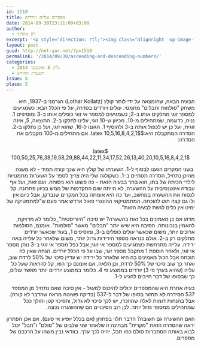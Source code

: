 ```yaml
---
id: 1518
title: מספרים עולים ויורדים
date: 2014-09-30T23:21:09+03:00
author:
  - רון אהרוני
excerpt: '<p style="direction: rtl;"><img class="alignright  wp-image-1552" src="{{site.baseurl}}/assets/img/2014/09/unnamed-150x150.jpg" alt="unnamed" width="108" height="108" />כשקולגה שלי היה צריך לספר על השערות מתמטיות לילדי הכיתה של בתו, הוא בחר בבעיה הזאת – כה פשוט הוא ניסוחה. ועם זאת, ועל אף עבודה אינטנסיבית על ההשערה, לא הייתה שום התקדמות של ממש בכיוון פתרונה. קל לנסות את ההשערה במחשב, ועד כה היא אומתה בכל המקרים שנבדקו, אבל כיום אין ולו גם קצה חוט להוכחת השערתו של קולץ</p>'
layout: post
guid: http://net-gar.net/?p=1518
permalink: '/2014/09/30/ascending-and-descending-numbers/'
categories:
  - גליון 8 אוקטובר 2014
  - השערת החודש
issue: 8
place: 5
---
```

<p style="direction: rtl;">
  הבעיה הבאה, שהומצאה על ידי לותָר קולָץ (Lothar Kollatz) הגרמני ב-1937, היא משחק "סולמות וחבלים" מתמטי. עולים ויורדים בסדרה, על פי הכלל הבא: כשמגיעים למספר זוגי מחלקים אותו ב-2; כשמגיעים למספר אי זוגי כופלים אותו ב-3 ומוסיפים 1. נניח, כדוגמה, שמתחילים מ-10. מכיוון ש-10 זוגי, עלינו לחלקו ב-2. התוצאה, 5, אינה זוגית, ועל כן יש לכפול אותה ב-3 ולהוסיף 1. הגענו ל-16, שהוא זוגי, ועל כן נחלקו ב-2. הסדרה המתקבלת היא:$latex 10,5,16,8,4,2,1$. אם מתחילים מ-100 מקבלים את הסדרה:
</p>

<p style="direction: rtl; text-align: center;">
  $latex 100,50,25,76,38,19,58,29,88,44,22,11,34,17,52,26,13,40,20,10,5,16,8,4,2,1$
</p>

<p style="direction: rtl;">
   בשני המקרים הגענו לבסוף ל-1. השערתו של קולץ היא שכך קורה תמיד - לא משנה מהיכן נתחיל, הסדרה תסתיים ב-1. כשקולגה שלי היה צריך לספר על השערות מתמטיות לילדי הכיתה של בתו, הוא בחר בבעיה הזאת – כה פשוט הוא ניסוחה. ועם זאת, ועל אף עבודה אינטנסיבית על ההשערה, לא הייתה שום התקדמות של ממש בכיוון פתרונה. קל לנסות את ההשערה במחשב, ועד כה היא אומתה בכל המקרים שנבדקו, אבל כיום אין ולו גם קצה חוט להוכחה. המתמטיקאי ההונגרי פאול ארדש אמר פעם ש"למתמטיקה של ימינו אין כלים לגשת לבעיה הזאת".
</p>

<p style="direction: rtl;">
  מדוע אם כן מאמינים בכל זאת בהשערה? יש סיבה "היוריסטית", כלומר לא מדויקת, להאמין בנכונותה. הסיבה היא שיש יותר "חבלים" מאשר "סולמות". אומנם, הסולמות ארוכים יותר, משום שכאשר עולים כופלים ב-3, ומוסיפים 1, בעוד שכאשר יורדים מחלקים רק ב-2. אולם כנראה מספר הירידות גדול יותר, משום שלאחר כל עלייה באה ירידה. עלייה מתרחשת כשמגיעים למספר אי זוגי; אבל כפל מספר אי זוגי ב-3 נותן מספר אי זוגי, ולאחר הוספת 1 מתקבל מספר זוגי, שבו על פי הכלל יורדים. הנחה שאין לה הוכחה אבל הכול מאמינים בה היא שלאחר כל ירידה יש עדיין סיכוי של 50% לרדת שוב, ואחר כך שוב סיכוי של 50% לרדת, וכן הלאה. אם אומנם כך הוא, קל להראות שעל כל עליה (שהיא בערך פי 3) יורדים בממוצע פי 4. כלומר בממוצע יורדים יותר מאשר עולים, כך שבסופו של דבר חייבים להגיע ל-1.
</p>

<p style="direction: rtl;">
  בעיה אחרת היא שהמספרים יכולים להיכנס למעגל – אין סיבה שאם נתחיל מן המספר 537 הסידרה לא תחזור בסופו של דבר ל-537 (בדיקה פשוטה מראה שהדבר לא קורה). אבל בהנחות דומות לאלה שהוזכרו, יש לכך סיכוי לא גדול, והסיכוי קטן והולך ככל שמתחילים ממספר גדול יותר. לכן רוב הסיכויים הם שההשערה נכונה.
</p>

<p style="direction: rtl;">
  האם ההשערה גם חשובה? הדבר תלוי בפתרון (אם בכלל יופיע אי פעם). אם אכן הפתרון יראה שהסדרה הזאת "מקרית" מבחינה זו שלאחר שני שלבים של "סולם" ו"חבל" יכול לבוא באותה הסתברות סולם כמו חבל, יהיה לכך ערך. בוודאי נבין משהו על הרכבם של מספרים.
</p>